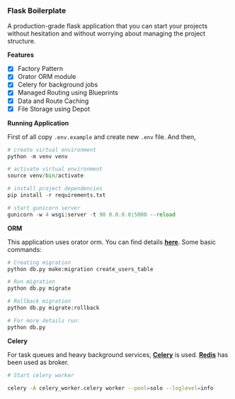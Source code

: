 ### Flask Boilerplate

A production-grade flask application that you can start your projects without hesitation and without worrying about managing the project structure.


**Features**
- [x] Factory Pattern
- [x] Orator ORM module
- [x] Celery for background jobs
- [x] Managed Routing using Blueprints
- [x] Data and Route Caching
- [x] File Storage using Depot

**Running Application**

First of all copy `.env.example` and create new `.env` file. And then,

```python
# create virtual environment
python -m venv venv

# activate virtual environment
source venv/bin/activate

# install project dependencies
pip install -r requirements.txt

# start gunicorn server
gunicorn -w 4 wsgi:server -t 90 0.0.0.0:5000 --reload
```

**ORM**

This application uses orator orm. You can find details **[here](https://orator-orm.com/)**. Some basic commands:

```sh
# Creating migration
python db.py make:migration create_users_table

# Run migration
python db.py migrate

# Rollback migration
python db.py migrate:rollback

# For more details run:
python db.py
```

**Celery**

For task queues and heavy background services, **[Celery](https://docs.celeryproject.org/en/stable/getting-started/introduction.html)** is used. **[Redis](https://redis.io/)** has been used as broker.

```sh
# Start celery worker

celery -A celery_worker.celery worker --pool=solo --loglevel=info
```